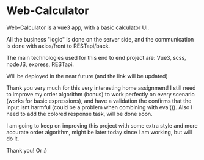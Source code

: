 <h1>Web-Calculator</h1>

<p>Web-Calculator is a vue3 app, with a basic calculator UI.</p>
<p>All the business "logic" is done on the server side, and the communication is done with axios/front to RESTapi/back.</p>
<p>The main technologies used for this end to end project are: Vue3, scss, nodeJS, express, RESTapi.</p>

<p>Will be deployed in the near future (and the link will be updated)</p>

<p>Thank you very much for this very interesting home assignment!
I still need to improve my order algorithm (bonus) to work perfectly on every scenario (works for basic expressions), and have a validation the confirms that the input 
isnt harmful (could be a problem when combining with eval()). Also I need to add the colored response task, will be done soon.

I am going to keep on improving this project with some extra style and more accurate order algorithm, might be later today since I am working, but will do it.

Thank you!
Or :)
</p>
